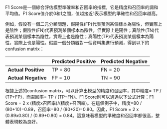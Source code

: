F1 Score是一個綜合評估模型準確率和召回率的指標，它是精度和召回率的調和平均值。F1 Score值介於0和1之間，值越接近1表示模型的準確性和召回率越高。

例如，假設有一個二元分類問題，假陽性(FP)代表預測某個樣本為陽性，但實際上是陰性；假陰性(FN)代表預測某個樣本為陰性，但實際上是陽性；真陰性(TN)代表預測某個樣本為陰性，實際上也是陰性；真陽性(TP)代表預測某個樣本為陽性，實際上也是陽性。假設一個分類器對一個資料集進行預測，得到以下的confusion matrix：

|                      | Predicted Positive | Predicted Negative |
| -------------------- | ------------------ | ------------------ |
| **Actual Positive**  | TP = 80            | FN = 20            |
| **Actual Negative**  | FP = 10            | TN = 90            |

根據上述的confusion matrix，可以計算出模型的精度和召回率，其中精度= TP / (TP+FP)，而召回率= TP / (TP+FN)。F1 Score則可以通過以下公式計算：F1 Score = 2 x (精度x召回率)/(精度+召回率)。在這個例子中，精度=80 / (80+10)=0.89，召回率=80 / (80+20)=0.80。因此，F1 Score = 2 x (0.89x0.80) / (0.89+0.80) = 0.84。這意味著模型的準確度和召回率都很高，整體表現較為良好。